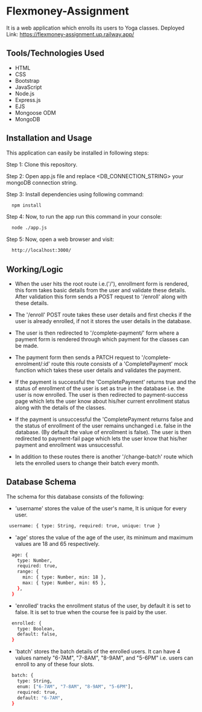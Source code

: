 # Flexmoney-Assignment

It is a web application which enrolls its users to Yoga classes.
Deployed Link: https://flexmoney-assignment.up.railway.app/

## Tools/Technologies Used

- HTML
- CSS
- Bootstrap
- JavaScript
- Node.js
- Express.js
- EJS
- Mongoose ODM
- MongoDB

## Installation and Usage

This application can easily be installed in following steps:

Step 1: Clone this repository.

Step 2: Open app.js file and replace <DB_CONNECTION_STRING> your mongoDB connection string.

Step 3: Install dependencies using following command:

```bash
  npm install
```

Step 4: Now, to run the app run this command in your console:

```bash
  node ./app.js
```

Step 5: Now, open a web browser and visit:

```bash
  http://localhost:3000/
```

## Working/Logic

- When the user hits the root route i.e.('/'), enrollment form is rendered, this form takes basic details from the user and validate these details. After validation this form sends a POST request to '/enroll' along with these details.
- The '/enroll' POST route takes these user details and first checks if the user is already enrolled, if not it stores the user details in the database.
- The user is then redirected to '/complete-payment/' form where a payment form is rendered through which payment for the classes can be made.
- The payment form then sends a PATCH request to '/complete-enrolment/:id' route this route consists of a 'CompletePayment' mock function which takes these user details and validates the payment.
- If the payment is successful the 'CompletePayment' returns true and the status of enrollment of the user is set as true in the database i.e. the user is now enrolled. The user is then redirected to payment-success page which lets the user know about his/her current enrollment status along with the details of the classes.
- If the payment is unsuccessful the 'CompletePayment returns false and the status of enrollment of the user remains unchanged i.e. false in the database. (By default the value of enrollment is false). The user is then redirected to payment-fail page which lets the user know that his/her payment and enrollment was unsuccessful.

- In addition to these routes there is another '/change-batch' route which lets the enrolled users to change their batch every month.

## Database Schema

The schema for this database consists of the following:

- 'username' stores the value of the user's name, It is unique for every user.

```bash
 username: { type: String, required: true, unique: true }
```

- 'age' stores the value of the age of the user, its minimum and maximum values are 18 and 65 respectively.

```bash
  age: {
    type: Number,
    required: true,
    range: {
      min: { type: Number, min: 18 },
      max: { type: Number, min: 65 },
    },
  }
```

- 'enrolled' tracks the enrollment status of the user, by default it is set to false. It is set to true when the course fee is paid by the user.

```bash
  enrolled: {
    type: Boolean,
    default: false,
  }
```

- 'batch' stores the batch details of the enrolled users. It can have 4 values namely "6-7AM", "7-8AM", "8-9AM", and "5-6PM" i.e. users can enroll to any of these four slots.

```bash
  batch: {
    type: String,
    enum: ["6-7AM", "7-8AM", "8-9AM", "5-6PM"],
    required: true,
    default: "6-7AM",
  }
```
